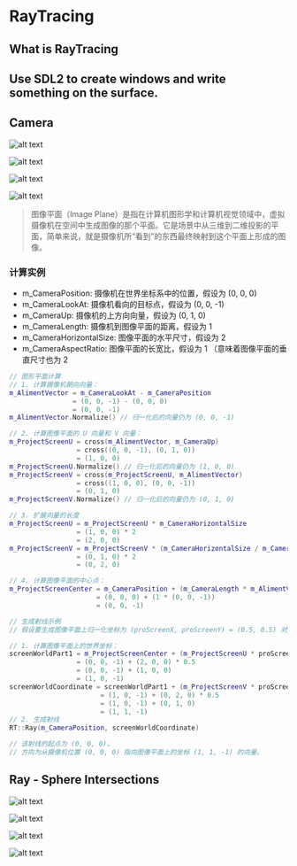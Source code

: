 # RayTracing

## What is RayTracing

## Use SDL2 to create windows and write something on the surface.

## Camera

![alt text](image.png)

![alt text](image-1.png)

![alt text](image-2.png)

![alt text](image-3.png)

> 图像平面（Image Plane）是指在计算机图形学和计算机视觉领域中，虚拟摄像机在空间中生成图像的那个平面。它是场景中从三维到二维投影的平面，简单来说，就是摄像机所“看到”的东西最终映射到这个平面上形成的图像。

### 计算实例

- m_CameraPosition: 摄像机在世界坐标系中的位置，假设为 (0, 0, 0)
- m_CameraLookAt: 摄像机看向的目标点，假设为 (0, 0, -1)
- m_CameraUp: 摄像机的上方向向量，假设为 (0, 1, 0)
- m_CameraLength: 摄像机到图像平面的距离，假设为 1
- m_CameraHorizontalSize: 图像平面的水平尺寸，假设为 2
- m_CameraAspectRatio: 图像平面的长宽比，假设为 1 （意味着图像平面的垂直尺寸也为 2

```c++
// 图形平面计算
// 1. 计算摄像机朝向向量：
m_AlimentVector = m_CameraLookAt - m_CameraPosition 
                = (0, 0, -1) - (0, 0, 0) 
                = (0, 0, -1)
m_AlimentVector.Normalize() // 归一化后的向量仍为 (0, 0, -1)

// 2. 计算图像平面的 U 向量和 V 向量：
m_ProjectScreenU = cross(m_AlimentVector, m_CameraUp) 
                 = cross((0, 0, -1), (0, 1, 0)) 
                 = (1, 0, 0)
m_ProjectScreenU.Normalize() // 归一化后的向量仍为 (1, 0, 0)
m_ProjectScreenV = cross(m_ProjectScreenU, m_AlimentVector) 
                 = cross((1, 0, 0), (0, 0, -1)) 
                 = (0, 1, 0)
m_ProjectScreenV.Normalize() // 归一化后的向量仍为 (0, 1, 0)

// 3. 扩展向量的长度
m_ProjectScreenU = m_ProjectScreenU * m_CameraHorizontalSize 
                 = (1, 0, 0) * 2 
                 = (2, 0, 0)
m_ProjectScreenV = m_ProjectScreenV * (m_CameraHorizontalSize / m_CameraAspectRatio) 
                 = (0, 1, 0) * 2 
                 = (0, 2, 0)

// 4. 计算图像平面的中心点：
m_ProjectScreenCenter = m_CameraPosition + (m_CameraLength * m_AlimentVector) 
                      = (0, 0, 0) + (1 * (0, 0, -1)) 
                      = (0, 0, -1)
```
```c++
// 生成射线示例
// 假设要生成图像平面上归一化坐标为 (proScreenX, proScreenY) = (0.5, 0.5) 对应的射线。

// 1. 计算图像平面上的世界坐标：
screenWorldPart1 = m_ProjectScreenCenter + (m_ProjectScreenU * proScreenX)
                 = (0, 0, -1) + (2, 0, 0) * 0.5
                 = (0, 0, -1) + (1, 0, 0)
                 = (1, 0, -1)
screenWorldCoordinate = screenWorldPart1 + (m_ProjectScreenV * proScreenY)
                       = (1, 0, -1) + (0, 2, 0) * 0.5
                       = (1, 0, -1) + (0, 1, 0)
                       = (1, 1, -1)
// 2. 生成射线
RT::Ray(m_CameraPosition, screenWorldCoordinate)

// 该射线的起点为 (0, 0, 0)，
// 方向为从摄像机位置 (0, 0, 0) 指向图像平面上的坐标 (1, 1, -1) 的向量。
```

## Ray - Sphere Intersections

![alt text](image-5.png)

![alt text](image-4.png)

![alt text](image-6.png)

![alt text](image-7.png)